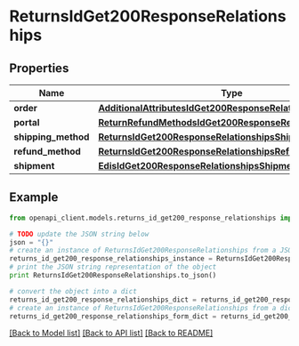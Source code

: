# ReturnsIdGet200ResponseRelationships


## Properties
Name | Type | Description | Notes
------------ | ------------- | ------------- | -------------
**order** | [**AdditionalAttributesIdGet200ResponseRelationshipsOrder**](AdditionalAttributesIdGet200ResponseRelationshipsOrder.md) |  | [optional] 
**portal** | [**ReturnRefundMethodsIdGet200ResponseRelationshipsPortal**](ReturnRefundMethodsIdGet200ResponseRelationshipsPortal.md) |  | [optional] 
**shipping_method** | [**ReturnsIdGet200ResponseRelationshipsShippingMethod**](ReturnsIdGet200ResponseRelationshipsShippingMethod.md) |  | [optional] 
**refund_method** | [**ReturnsIdGet200ResponseRelationshipsRefundMethod**](ReturnsIdGet200ResponseRelationshipsRefundMethod.md) |  | [optional] 
**shipment** | [**EdisIdGet200ResponseRelationshipsShipment**](EdisIdGet200ResponseRelationshipsShipment.md) |  | [optional] 

## Example

```python
from openapi_client.models.returns_id_get200_response_relationships import ReturnsIdGet200ResponseRelationships

# TODO update the JSON string below
json = "{}"
# create an instance of ReturnsIdGet200ResponseRelationships from a JSON string
returns_id_get200_response_relationships_instance = ReturnsIdGet200ResponseRelationships.from_json(json)
# print the JSON string representation of the object
print ReturnsIdGet200ResponseRelationships.to_json()

# convert the object into a dict
returns_id_get200_response_relationships_dict = returns_id_get200_response_relationships_instance.to_dict()
# create an instance of ReturnsIdGet200ResponseRelationships from a dict
returns_id_get200_response_relationships_form_dict = returns_id_get200_response_relationships.from_dict(returns_id_get200_response_relationships_dict)
```
[[Back to Model list]](../README.md#documentation-for-models) [[Back to API list]](../README.md#documentation-for-api-endpoints) [[Back to README]](../README.md)


